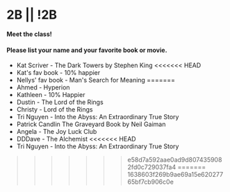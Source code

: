 # 2B || !2B

**Meet the class!**

#### Please list your name and your favorite book or movie.
- Kat Scriver - The Dark Towers by Stephen King
<<<<<<< HEAD
- Kat's fav book - 10% happier
- Nellys' fav book - Man's Search for Meaning
=======
- Ahmed - Hyperion
- Kathleen - 10% Happier
- Dustin - The Lord of the Rings
- Christy - Lord of the Rings
- Tri Nguyen - Into the Abyss: An Extraordinary True Story
- Patrick Candlin The Graveyard Book by Neil Gaiman
- Angela - The Joy Luck Club
- DDDave - The Alchemist
<<<<<<< HEAD
- Tri Nguyen - Into the Abyss: An Extraordinary True Story
>>>>>>> e58d7a592aae0ad9d8074359082fd0c729037fa4
=======
>>>>>>> 1638603f269b9ae69a15e62027765bf7cb906c0e
